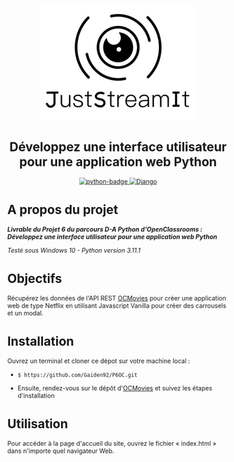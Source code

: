 <p align="center">
  <img src="image/P6-logo.png"/>
</p>
<h1 align="center">Développez une interface utilisateur pour une application web Python</em></h1>
<p align="center">
    <a href="https://www.python.org">
        <img src="https://img.shields.io/badge/Python-3.11+-3776AB?style=flat&logo=python&logoColor=white" alt="python-badge">
    </a>
    <a href="https://docs.djangoproject.com/en/5.0/">
        <img src="https://img.shields.io/badge/Django-5.0+-d71b60?style=flat" alt="Django">
    </a>
</p>

# A propos du projet

***Livrable du Projet 6 du parcours D-A Python d'OpenClassrooms : Développez une interface utilisateur pour une application web Python***

_Testé sous Windows 10 - Python version 3.11.1_


# Objectifs
Récupérez les données de l'API REST [OCMovies](https://github.com/OpenClassrooms-Student-Center/OCMovies-API-EN-FR) pour créer une application web de type Netflix en utilisant Javascript Vanilla pour créer des carrousels et un modal.

# Installation
Ouvrez un terminal et cloner ce dépot sur votre machine local :
- `$ https://github.com/Gaiden92/P6OC.git`

- Ensuite,  rendez-vous sur le dépôt d'[OCMovies](https://github.com/OpenClassrooms-Student-Center/OCMovies-API-EN-FR) et suivez les étapes d'installation

# Utilisation

Pour accéder à la page d'accueil du site, ouvrez le fichier « index.html » dans n'importe quel navigateur Web.